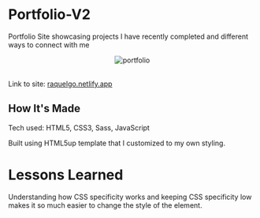 # Portfolio-V2
Portfolio Site showcasing projects I have recently completed and different ways to connect with me

<section align="center">
  <img src="https://user-images.githubusercontent.com/101219940/169627410-7573836c-fe56-46c9-98e3-9a190000193e.gif" alt="portfolio">
</section>

<br>

Link to site: [raquelgo.netlify.app](raquelgo.netlify.app)

## How It's Made
Tech used: HTML5, CSS3, Sass, JavaScript

Built using HTML5up template that I customized to my own styling.

# Lessons Learned
Understanding how CSS specificity works and keeping CSS specificity low makes it so much easier to change the style of the element.
